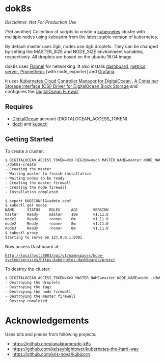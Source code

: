 # dok8s

*Disclaimer: Not For Production Use*

(Yet another) Collection of scripts to create a [kubernetes](https://kubernetes.io/) cluster with multiple nodes using kubeadm from the latest stable version of kubernetes.

By default master uses 2gb, nodes use 4gb droplets. They can be changed by setting the MASTER_SIZE and NODE_SIZE environment variables, respectively. All droplets are based on the ubuntu 16.04 image.

dok8s uses [Flannel](https://coreos.com/flannel/docs/latest/kubernetes.html) for networking. It also installs [dashboard](https://github.com/kubernetes/dashboard/), [metrics server](https://github.com/kubernetes-incubator/metrics-server), [Prometheus](https://devopscube.com/setup-prometheus-monitoring-on-kubernetes/) [with node_exporter] and [Grafana](https://grafana.com/).

It uses [Kubernetes Cloud Controller Manager for DigitalOcean
](https://github.com/digitalocean/digitalocean-cloud-controller-manager), [
A Container Storage Interface (CSI) Driver for DigitalOcean Block Storage](https://github.com/digitalocean/csi-digitalocean) and configures the [DigitalOcean Firewall](https://www.digitalocean.com/products/cloud-firewalls/)

## Requires

- [DigitalOcean](https://www.digitalocean.com/) account (DIGITALOCEAN_ACCESS_TOKEN)
- [doctl](https://github.com/digitalocean/doctl) and [kubectl](https://kubernetes.io/docs/tasks/tools/install-kubectl/)

## Getting Started

To create a cluster:

```sh
$ DIGITALOCEAN_ACCESS_TOKEN=XxX REGION=nyc3 MASTER_NAME=master NODE_NAME=node NODE_COUNT=3 ./dok8s-create
./dok8s-create
- Creating the master
- Waiting master to finish installation
- Waiting nodes to be ready
- Creating the master firewall
- Creating the node firewall
- Installation completed

$ export KUBECONFIG=admin.conf
$ kubectl get nodes
NAME      STATUS    ROLES     AGE       VERSION
master    Ready     master    10m       v1.11.0
node1     Ready     <none>    8m        v1.11.0
node2     Ready     <none>    8m        v1.11.0
node3     Ready     <none>    8m        v1.11.0
$ kubectl proxy
Starting to serve on 127.0.0.1:8001
```

Now access Dashboard at:

[`http://localhost:8001/api/v1/namespaces/kube-system/services/https:kubernetes-dashboard:/proxy/`](http://localhost:8001/api/v1/namespaces/kube-system/services/https:kubernetes-dashboard:/proxy/)

To destroy the cluster:

```sh
$ DIGITALOCEAN_ACCESS_TOKEN=XxX MASTER_NAME=master NODE_NAME=node ./dok8s-destroy
- Destroying the droplets
- Destroying the tags
- Destroying the node firewall
- Destroying the master firewall
- Destroy completed
```

# Acknowledgements

Uses bits and pieces from following projects:

- https://github.com/janakiramm/do-k8s
- https://github.com/kelseyhightower/kubernetes-the-hard-way
- https://github.com/kris-nova/kubicorn
